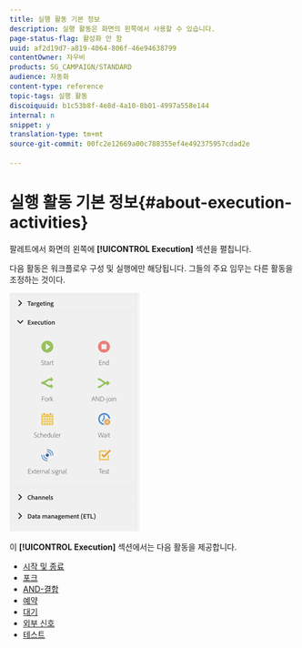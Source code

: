 ```yaml
---
title: 실행 활동 기본 정보
description: 실행 활동은 화면의 왼쪽에서 사용할 수 있습니다.
page-status-flag: 활성화 안 함
uuid: af2d19d7-a819-4064-806f-46e94638799
contentOwner: 자우비
products: SG_CAMPAIGN/STANDARD
audience: 자동화
content-type: reference
topic-tags: 실행 활동
discoiquuid: b1c53b8f-4e8d-4a10-8b01-4997a558e144
internal: n
snippet: y
translation-type: tm+mt
source-git-commit: 00fc2e12669a00c788355ef4e492375957cdad2e

---
```



# 실행 활동 기본 정보{#about-execution-activities}

팔레트에서 화면의 왼쪽에 **[!UICONTROL Execution]** 섹션을 펼칩니다.

다음 활동은 워크플로우 구성 및 실행에만 해당됩니다. 그들의 주요 임무는 다른 활동을 조정하는 것이다.

![](assets/wkf_execution_activities.png)

이 **[!UICONTROL Execution]** 섹션에서는 다음 활동을 제공합니다.

* [시작 및 종료](../../automating/using/start-and-end.md)
* [포크](../../automating/using/fork.md)
* [AND-결합](../../automating/using/and-join.md)
* [예약](../../automating/using/scheduler.md)
* [대기](../../automating/using/wait.md)
* [외부 신호](../../automating/using/external-signal.md)
* [테스트](../../automating/using/test.md)

